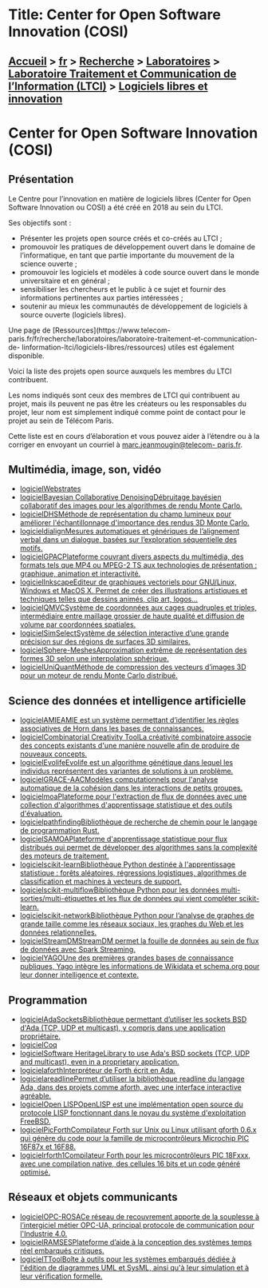 # Title: Center for Open Software Innovation (COSI)

## [Accueil](https://www.telecom-paris.fr "https://www.telecom-paris.fr") > [fr](https://www.telecom-paris.fr/fr "fr") > [Recherche](https://www.telecom-paris.fr/fr/recherche "Recherche") > [Laboratoires](https://www.telecom-paris.fr/fr/recherche/labos "Laboratoires") > [Laboratoire Traitement et Communication de l’Information (LTCI)](https://www.telecom-paris.fr/fr/recherche/labos/traitement-information-ltci "Laboratoire Traitement et Communication de l’Information \(LTCI\)") > [Logiciels libres et innovation](https://www.telecom-paris.fr/fr/recherche/labos/traitement-information-ltci/logiciels-libres)

[](https://www.telecom-paris.fr/fr/accueil)

# Center for Open Software Innovation (COSI)

## Présentation

Le Centre pour l’innovation en matière de logiciels libres (Center for Open
Software Innovation ou COSI) a été créé en 2018 au sein du LTCI.

Ses objectifs sont :

  * Présenter les projets open source créés et co-créés au LTCI ;
  * promouvoir les pratiques de développement ouvert dans le domaine de l’informatique, en tant que partie importante du mouvement de la science ouverte ;
  * promouvoir les logiciels et modèles à code source ouvert dans le monde universitaire et en général ;
  * sensibiliser les chercheurs et le public à ce sujet et fournir des informations pertinentes aux parties intéressées ;
  * soutenir au mieux les communautés de développement de logiciels à source ouverte (logiciels libres).

Une page de [Ressources](https://www.telecom-
paris.fr/fr/recherche/laboratoires/laboratoire-traitement-et-communication-de-
linformation-ltci/logiciels-libres/ressources) utiles est également
disponible.

Voici la liste des projets open source auxquels les membres du LTCI
contribuent.

Les noms indiqués sont ceux des membres de LTCI qui contribuent au projet,
mais ils peuvent ne pas être les créateurs ou les responsables du projet, leur
nom est simplement indiqué comme point de contact pour le projet au sein de
Télécom Paris.

Cette liste est en cours d’élaboration et vous pouvez aider à l’étendre ou à
la corriger en envoyant un courriel à [marc.jeanmougin@telecom-
paris.fr](mailto:marc.jeanmougin@telecom-paris.fr).

## Multimédia, image, son, vidéo

  * [logicielWebstrates](https://webstrates.net/ "Logiciel Webstrates")
  * [logicielBayesian Collaborative DenoisingDébruitage bayésien collaboratif des images pour les algorithmes de rendu Monte Carlo.](https://perso.telecom-paristech.fr/boubek/papers/BCD/ "Logiciel Bayesian Collaborative Denoising")
  * [logicielDHSMéthode de représentation du champ lumineux pour améliorer l'échantillonnage d'importance des rendus 3D Monte Carlo.](https://perso.telecom-paristech.fr/boubek/papers/DHS/ "Logiciel DHS")
  * [logicieldialignMesures automatiques et génériques de l’alignement verbal dans un dialogue, basées sur l’exploration séquentielle des motifs.](https://github.com/GuillaumeDD/dialign "Logiciel dialign")
  * [logicielGPACPlateforme couvrant divers aspects du multimédia, des formats tels que MP4 ou MPEG-2 TS aux technologies de présentation : graphique, animation et interactivité.](https://www.telecom-paris.fr/fr/recherche/labos/traitement-information-ltci/logiciels-libres/gpac "Logiciel GPAC")
  * [logicielInkscapeEditeur de graphiques vectoriels pour GNU/Linux, Windows et MacOS X. Permet de créer des illustrations artistiques et techniques telles que dessins animés, clip art, logos...](https://www.telecom-paris.fr/fr/recherche/labos/traitement-information-ltci/logiciels-libres/inkscape "Logiciel Inkscape")
  * [logicielQMVCSystème de coordonnées aux cages quadruples et triples, intermédiaire entre maillage grossier de haute qualité et diffusion de volume par coordonnées spatiales.](https://perso.telecom-paristech.fr/boubek/papers/QMVC/ "Logiciel QMVC")
  * [logicielSimSelectSystème de sélection interactive d’une grande précision sur des régions de surfaces 3D similaires.](https://www.telecom-paris.fr/fr/recherche/labos/traitement-information-ltci/logiciels-libres/simselect "Logiciel SimSelect")
  * [logicielSphere-MeshesApproximation extrême de représentation des formes 3D selon une interpolation sphérique.](https://perso.telecom-paristech.fr/boubek/papers/SphereMeshes/ "Logiciel Sphere-Meshes")
  * [logicielUniQuantMéthode de compression des vecteurs d’images 3D pour un moteur de rendu Monte Carlo distribué.](https://perso.telecom-paristech.fr/boubek/papers/UVC/ "Logiciel UniQuant")

## Science des données et intelligence artificielle

  * [logicielAMIEAMIE est un système permettant d’identifier les règles associatives de Horn dans les bases de connaissances.](https://github.com/lajus/amie "Logiciel AMIE")
  * [logicielCombinatorial Creativity ToolLa créativité combinatoire associe des concepts existants d'une manière nouvelle afin de produire de nouveaux concepts.](https://suchanek.name/work/publications/creativity/ "Logiciel Combinatorial Creativity Tool")
  * [logicielEvolifeEvolife est un algorithme génétique dans lequel les individus représentent des variantes de solutions à un problème.](https://evolife.telecom-paris.fr "Logiciel Evolife")
  * [logicielGRACE-AACModèles computationnels pour l'analyse automatique de la cohésion dans les interactions de petits groupes.](https://github.com/gvarni/GRACE_Project "Logiciel GRACE-AAC")
  * [logicielmoaPlateforme pour l'extraction de flux de données avec une collection d'algorithmes d'apprentissage statistique et des outils d'évaluation.](https://moa.cms.waikato.ac.nz/ "Logiciel moa")
  * [logicielpathfindingBibliothèque de recherche de chemin pour le langage de programmation Rust.](https://rfc1149.net/devel/pathfinding.html "Logiciel pathfinding")
  * [logicielSAMOAPlateforme d'apprentissage statistique pour flux distribués qui permet de développer des algorithmes sans la complexité des moteurs de traitement.](https://samoa.incubator.apache.org/ "Logiciel SAMOA")
  * [logicielscikit-learnBibliothèque Python destinée à l'apprentissage statistique : forêts aléatoires, régressions logistiques, algorithmes de classification et machines à vecteurs de support.](https://scikit-learn.org/ "Logiciel scikit-learn")
  * [logicielscikit-multiflowBibliothèque Python pour les données multi-sorties/multi-étiquettes et les flux de données qui vient compléter scikit-learn.](https://www.telecom-paris.fr/fr/recherche/labos/traitement-information-ltci/logiciels-libres/scikit-multiflow "Logiciel scikit-multiflow")
  * [logicielscikit-networkBibliothèque Python pour l’analyse de graphes de grande taille comme les réseaux sociaux, les graphes du Web et les données relationnelles.](https://www.telecom-paris.fr/fr/recherche/labos/traitement-information-ltci/logiciels-libres/scikit-network "Logiciel scikit-network")
  * [logicielStreamDMStreamDM permet la fouille de données au sein de flux de données avec Spark Streaming.](http://huawei-noah.github.io/streamDM/ "Logiciel StreamDM")
  * [logicielYAGOUne des premières grandes bases de connaissance publiques, Yago intègre les informations de Wikidata et schema.org pour leur donner intelligence et contexte.](https://www.telecom-paris.fr/fr/recherche/labos/traitement-information-ltci/logiciels-libres/yago "Logiciel YAGO")

## Programmation

  * [logicielAdaSocketsBibliothèque permettant d’utiliser les sockets BSD d'Ada (TCP, UDP et multicast), y compris dans une application propriétaire.](https://rfc1149.net/devel/adasockets.html "Logiciel AdaSockets")
  * [logicielCoq](https://coq.inria.fr/ "Logiciel Coq")
  * [logicielSoftware HeritageLibrary to use Ada's BSD sockets (TCP, UDP and multicast), even in a proprietary application.](https://www.softwareheritage.org "Logiciel Software Heritage")
  * [logicielaforthInterpréteur de Forth écrit en Ada.](https://rfc1149.net/devel/aforth.html "Logiciel aforth")
  * [logicielareadlinePermet d’utiliser la bibliothèque readline du langage Ada, dans des projets comme aforth, avec une interface interactive agréable.](https://rfc1149.net/devel/areadline.html "Logiciel areadline")
  * [logicielOpen LISPOpenLISP est une implémentation open source du protocole LISP fonctionnant dans le noyau du système d'exploitation FreeBSD.](https://www.telecom-paris.fr/fr/recherche/labos/traitement-information-ltci/logiciels-libres/open-lisp "Logiciel Open LISP")
  * [logicielPicForthCompilateur Forth sur Unix ou Linux utilisant gforth 0.6.x qui génère du code pour la famille de microcontrôleurs Microchip PIC 16F87x et 16F88.](https://www.rfc1149.net/devel/picforth.html "Logiciel PicForth")
  * [logicielrforth1Compilateur Forth pour les microcontrôleurs PIC 18Fxxx, avec une compilation native, des cellules 16 bits et un code généré optimisé.](https://www.rfc1149.net/devel/rforth1.html "Logiciel rforth1")

## Réseaux et objets communicants

  * [logicielOPC-ROSACe réseau de recouvrement apporte de la souplesse à l’intergiciel métier OPC-UA, principal protocole de communication pour l'Industrie 4.0.](https://gitlab.telecom-paris.fr/patrick.bellot/opc-rosa "Logiciel OPC-ROSA")
  * [logicielRAMSESPlateforme d’aide à la conception des systèmes temps réel embarqués critiques.](https://www.telecom-paris.fr/fr/recherche/labos/traitement-information-ltci/logiciels-libres/ramses "Logiciel RAMSES")
  * [logicielTToolBoîte à outils pour les systèmes embarqués dédiée à l'édition de diagrammes UML et SysML, ainsi qu'à leur simulation et à leur vérification formelle.](https://www.telecom-paris.fr/fr/recherche/labos/traitement-information-ltci/logiciels-libres/ttool "Logiciel TTool")


